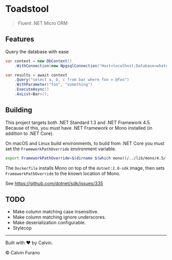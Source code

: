 # Toadstool

> Fluent .NET Micro ORM

## Features

Query the database with ease

```csharp
var context = new DbContext()
    .WithConnection(new NpgsqlConnection("Host=localhost;Database=whatever;"));

var results = await context
    .Query("select a, b, c from bar where foo = @foo")
    .WithParameter("foo", "something")
    .ExecuteAsync()
    .AsList<Bar>();
```


## Building

This project targets both .NET Standard 1.3 and .NET Framework 4.5. Because of this, you must have .NET Framework or Mono installed (in addition to .NET Core).

On macOS and Linux build environments, to build from .NET Core you must set the `FrameworkPathOverride` environment variable.

```bash
export FrameworkPathOverride=$(dirname $(which mono))/../lib/mono/4.5/
```

The `Dockerfile` installs Mono on top of the `dotnet:2.0-sdk` image, then sets `FrameworkPathOverride` to the known location of Mono.

See https://github.com/dotnet/sdk/issues/335


## TODO

* Make column matching case insensitive.
* Make column matching ignore underscores.
* Make deserialization configurable.
* Stylecop

---

Built with &hearts; by Calvin.

&copy; Calvin Furano